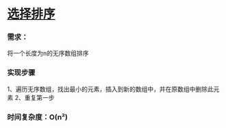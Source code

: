 # [选择排序](https://github.com/yuan525/vue-notes/blob/master/%E7%AE%97%E6%B3%95%E7%BB%83%E4%B9%A0/02%E3%80%81%E9%80%89%E6%8B%A9%E6%8E%92%E5%BA%8F/algorithm.html)

### 需求：

将一个长度为n的无序数组排序

### 实现步骤

1、遍历无序数组，找出最小的元素，插入到新的数组中，并在原数组中删除此元素
2、重复第一步

### 时间复杂度：O(n²)
